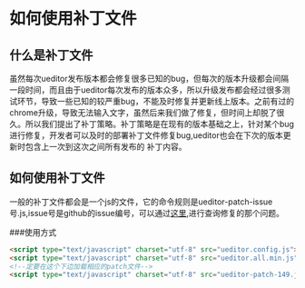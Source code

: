 # 如何使用补丁文件

## 什么是补丁文件

  虽然每次ueditor发布版本都会修复很多已知的bug，但每次的版本升级都会间隔一段时间，而且由于ueditor每次发布的版本众多，所以升级发布都会经过很多测试环节，导致一些已知的较严重bug，不能及时修复并更新线上版本。之前有过的chrome升级，导致无法输入文字，虽然后来我们做了修复，但时间上却脱了很久。所以我们提出了补丁策略。补丁策略是在现有的版本基础之上，针对某个bug进行修复，开发者可以及时的部署补丁文件修复bug,ueditor也会在下次的版本更新时包含上一次到这次之间所有发布的  补丁内容。

## 如何使用补丁文件
一般的补丁文件都会是一个js的文件，它的命令规则是ueditor-patch-issue号.js,issue号是github的issue编号，可以通过[这里](https://github.com/fex-team/ueditor/issues),进行查询修复的那个问题。

###使用方式
```html
<script type="text/javascript" charset="utf-8" src="ueditor.config.js"></script>
<script type="text/javascript" charset="utf-8" src="ueditor.all.min.js"></script>
<!--定要在这个下边加载相应的patch文件-->
<script type="text/javascript" charset="utf-8" src="ueditor-patch-149.js"></script>
```

